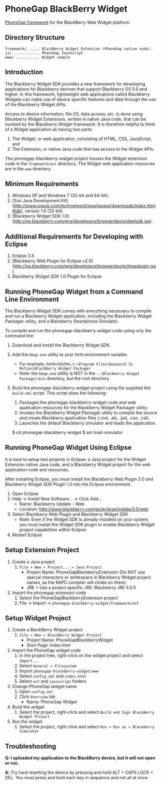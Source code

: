 PhoneGap BlackBerry Widget
==========================

[PhoneGap framework](http://www.phonegap.com/) for the BlackBerry Web Widget platform. 

Directory Structure
-------------------

    framework/ ..... BlackBerry Widget Extension (PhoneGap native code).
    js/ ............ PhoneGap JavaScript
    www/ ........... Widget sample

Introduction
------------

The Blackberry Widget SDK provides a new framework for developing applications for Blackberry devices that support Blackberry OS 5.0 and higher.  In this framework, lightweight web applications called Blackberry Widgets can make use of device specific features and data through the use of the Blackberry Widget APIs.

Access to device information, file I/O, data access, etc. is done using Blackberry Widget Extensions, written in native Java code, that can be invoked by the Blackberry Widget framework.  It is therefore helpful to think of a Widget application as having two parts:

1. The Widget, or web application, consisting of HTML, CSS, JavaScript, and
2. The Extension, or native Java code that has access to the Widget APIs.

The phonegap-blackberry-widget project houses the Widget extension code in the `framework/ext` directory.  The Widget web application resources are in the `www` directory.


Minimum Requirements
--------------------

1. Windows XP and Windows 7 (32-bit and 64-bit).
2. [Sun Java Development Kit] (http://www.oracle.com/technetwork/java/javase/downloads/index.html#jdk), version 1.6 (32-bit).
3. [Blackberry Widget SDK 1.0] (http://na.blackberry.com/eng/developers/browserdev/widgetsdk.jsp).


Additional Requirements for Developing with Eclipse
---------------------------------------------------

1. Eclipse 3.5.
2. [Blackberry Web Plugin for Eclipse v2.0] (http://na.blackberry.com/eng/developers/browserdev/eclipseplugin.jsp).
3. Blackberry Widget SDK 1.0 Plugin for Eclipse


Running PhoneGap Widget from a Command Line Environment
-------------------------------------------------------

The Blackberry Widget SDK comes with everything necessary to compile and run a Blackberry Widget application, including the Blackberry Widget Packager utility, and a Blackberry Smartphone Simulator.  

To compile and run the phonegap-blackberry-widget code using only the command line: 

1. Download and install the Blackberry Widget SDK. 
2. Add the `bbwp.exe` utility to your `PATH` environment variable.  
	* For example, `PATH=%PATH%;C:\Program Files\Research In Motion\BlackBerry Widget Packager` 
	* Note: the `bbwp.exe` utility is NOT in the `..\Blackberry Widget Packager\bin` directory, but the root directory
3. Build the phonegap-blackberry-widget project using the supplied Ant `build.xml` script.  This script does the following:
	1. Packages the phonegap-blackberry-widget code and web application resources for the Blackberry Widget Packager utility.
	2. Invokes the Blackberry Widget Packager utility to compile the source and create Blackberry application files (.cod, .alx, .jad, .cso, .csl).
	3. Launches the default Blackberry simulator and loads the application.
	
	$ cd phonegap-blackberry-widget
	$ ant load-simulator
	
	
Running PhoneGap Widget Using Eclipse
-------------------------------------

It is best to setup two projects in Eclipse: a Java project for the Widget Extension native Java code, and a Blackberry Widget project for the web application code and resources. 	

After installing Eclipse, you must install the Blackberry Web Plugin 2.0 and Blackberry Widget SDK Plugin 1.0 into the Eclipse environment.

1. Open Eclipse
2. Help -> Install New Software... -> Click Add...
	* Name: Blackberry Update - Web
	* Location: http://www.blackberry.com/go/eclipseUpdate/3.5/web
3. Select Blackberry Web Plugin and Blackberry Widget SDK
	* Note: Even if the Widget SDK is already installed on your system, you must install the Widget SDK plugin to enable Blackberry Widget project capabilities within Eclipse.
4. Restart Eclipse


Setup Extension Project
-----------------------

1. Create a Java project
	1. `File > New > Project... > Java Project`
		* Project Name: PhoneGapBlackberryExtension (Do NOT use special characters or whitespace in Blackberry Widget project names, as the RAPC compiler will choke on them).
		* JRE > Use a project specific JRE: Blackberry JRE 5.0.0
2. Import the phonegap extension code
	1. Select the PhoneGapBlackberryExtension project
	2. File -> Import -> `phonegap-blackberry-widget/framework/ext`


Setup Widget Project
--------------------

1. Create a BlackBerry Widget project
    1. `File > New > BlackBerry Widget Project`
        * Project Name: PhoneGapBlackberryWidget
        * Start Page: index.html
2. Import the PhoneGap widget code
	1. In the project tree, right-click on the widget project and select `Import...`
	2. Select `General > Filesystem`
	3. Import `phonegap-blackberry-widget/www`
	4. Select `config.xml` and `index.html`
	5. Select `ext` and `javascript` folders
3. Change PhoneGap widget name
	1. Open `config.xml`
	2. Click `Overview` tab
		* Name: PhoneGap Widget
4. Build the widget
    1. Select the project, right-click and select `Build and Sign BlackBerry Widget Project`
5. Run the widget
    1. Select the project, right-click and select `Run > Run as > Blackberry Simulator`

Troubleshooting
---------------

__Q: I uploaded my application to the BlackBerry device, but it will not open or run.__

__A:__ Try hard resetting the device by pressing and hold ALT + CAPS LOCK + DEL. You must press and hold each key in sequence and not all at once.